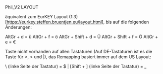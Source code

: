 Phil_V2 LAYOUT

äquivalent zum EurKEY Layout (1.3)
[https://eurkey.steffen.bruentjen.eu/layout.html],
bis auf die folgenden Änderungen:

AltGr + d = ü
AltGr + f = ö
AltGr + Shift + d = Ü
AltGr + Shift + f = Ö
AltGr + e = €

Taste nicht vorhanden auf allen Tastaturen
(Auf DE-Tastaturen ist es die Taste für <, > und |),
das Remapping basiert immer auf dem US Layout:

\ (linke Seite der Tastatur) = $
| [Shift + \] (linke Seite der Tastatur) = _
